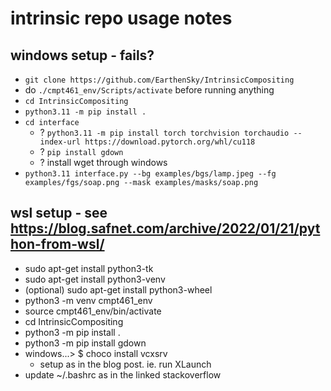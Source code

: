 # intrinsic repo usage notes

## windows setup - fails?
- `git clone https://github.com/EarthenSky/IntrinsicCompositing`
- do `./cmpt461_env/Scripts/activate` before running anything
- `cd IntrinsicCompositing`
- `python3.11 -m pip install .`
- `cd interface`
  - ? `python3.11 -m pip install torch torchvision torchaudio --index-url https://download.pytorch.org/whl/cu118`
  - ? `pip install gdown` 
  - ? install wget through windows
- `python3.11 interface.py --bg examples/bgs/lamp.jpeg --fg examples/fgs/soap.png --mask examples/masks/soap.png`

## wsl setup - see https://blog.safnet.com/archive/2022/01/21/python-from-wsl/
- sudo apt-get install python3-tk
- sudo apt-get install python3-venv
- (optional) sudo apt-get install python3-wheel
- python3 -m venv cmpt461_env
- source cmpt461_env/bin/activate
- cd IntrinsicCompositing
- python3 -m pip install .
- python3 -m pip install gdown
- windows...> $ choco install vcxsrv
  - setup as in the blog post. ie. run XLaunch
- update ~/.bashrc as in the linked stackoverflow
